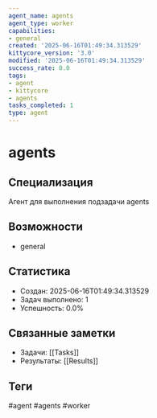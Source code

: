 ```yaml
---
agent_name: agents
agent_type: worker
capabilities:
- general
created: '2025-06-16T01:49:34.313529'
kittycore_version: '3.0'
modified: '2025-06-16T01:49:34.313529'
success_rate: 0.0
tags:
- agent
- kittycore
- agents
tasks_completed: 1
type: agent
---
```


# agents

## Специализация
Агент для выполнения подзадачи agents

## Возможности
- general

## Статистика
- Создан: 2025-06-16T01:49:34.313529
- Задач выполнено: 1
- Успешность: 0.0%

## Связанные заметки
- Задачи: [[Tasks]]
- Результаты: [[Results]]

## Теги
#agent #agents #worker
